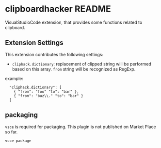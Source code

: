 # clipboardhacker README

VisualStudioCode extension, that provides some functions related to clipboard.

## Extension Settings

This extension contributes the following settings:

* `cliphack.dictionary`: replacement of clipped string will be performed based on this array. `from` string will be recognized as RegExp.

example:
```
  "cliphack.dictionary": [
    { "from": "foo" "to": "bar" },
    { "from": "buz\\." "to": "bar" }
  ]
```

## packaging

`vsce` is required for packaging. This plugin is not published on Market Place so far.

```
vsce package
```
